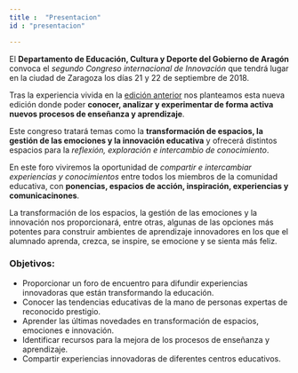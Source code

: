 ```yaml
---
title :  "Presentacion"
id : "presentacion"

---
```




El **Departamento de Educación, Cultura y Deporte del Gobierno de Aragón**  convoca el *segundo Congreso internacional de Innovación* que tendrá lugar en la ciudad de Zaragoza los días 21 y 22 de septiembre de 2018.

Tras la experiencia vivida en la [edición anterior](https://2017.congresoinnovacion.educa.aragon.es/) nos planteamos esta nueva edición donde poder **conocer, analizar y experimentar de forma activa nuevos procesos de enseñanza y aprendizaje**.

Este congreso tratará temas como la **transformación de espacios, la gestión de las emociones y la innovación educativa** y ofrecerá distintos espacios para la *reflexión, exploración e intercambio de conocimiento*.

En este foro viviremos la oportunidad de *compartir e intercambiar experiencias y conocimientos* entre todos los miembros de la comunidad educativa, con **ponencias, espacios de acción, inspiración, experiencias y comunicacinones**.

La transformación de los espacios, la gestión de las emociones y la innovación nos proporcionará, entre otras, algunas de las opciones más potentes para construir ambientes de aprendizaje innovadores en los que el alumnado aprenda, crezca, se inspire, se emocione y se sienta más feliz.

### Objetivos:

* Proporcionar un foro de encuentro para difundir experiencias innovadoras que están transformando la educación.
* Conocer las tendencias educativas de la mano de personas expertas de reconocido prestigio.
* Aprender las últimas novedades en transformación de espacios, emociones e innovación.
* Identificar recursos para la mejora de los procesos de enseñanza y aprendizaje.
* Compartir experiencias innovadoras de diferentes centros educativos. 



